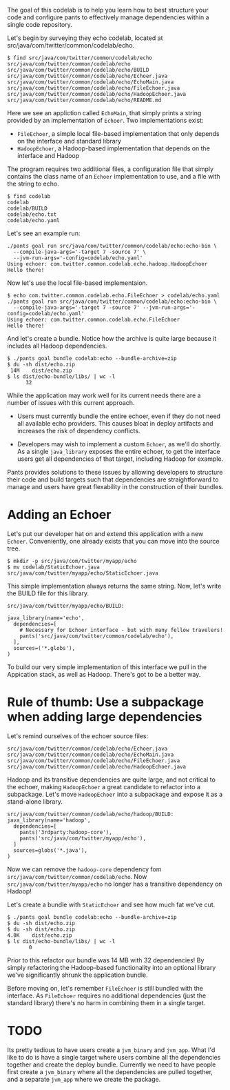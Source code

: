 The goal of this codelab is to help you learn how to best structure your code and configure pants to effectively manage dependencies within a single code repository.

Let's begin by surveying they echo codelab, located at src/java/com/twitter/common/codelab/echo.

    $ find src/java/com/twitter/common/codelab/echo
    src/java/com/twitter/common/codelab/echo
    src/java/com/twitter/common/codelab/echo/BUILD
    src/java/com/twitter/common/codelab/echo/Echoer.java
    src/java/com/twitter/common/codelab/echo/EchoMain.java
    src/java/com/twitter/common/codelab/echo/FileEchoer.java
    src/java/com/twitter/common/codelab/echo/HadoopEchoer.java
    src/java/com/twitter/common/codelab/echo/README.md

Here we see an appliction called `EchoMain`, that simply prints a string provided by an implementation of `Echoer`. Two implementations exist:

* `FileEchoer`, a simple local file-based implementation that only depends on the interface and standard library
* `HadoopEchoer`, a Hadoop-based implementation that depends on the interface and Hadoop

The program requires two additional files, a configuration file that simply contains the class name of an `Echoer` implementation to use, and a file with the string to echo.

    $ find codelab
    codelab
    codelab/BUILD
    codelab/echo.txt
    codelab/echo.yaml

Let's see an example run:

    ./pants goal run src/java/com/twitter/common/codelab/echo:echo-bin \
      --compile-java-args='-target 7 -source 7' \
      --jvm-run-args='-config=codelab/echo.yaml'
    Using echoer: com.twitter.common.codelab.echo.hadoop.HadoopEchoer
    Hello there!

Now let's use the local file-based implementaion.

    $ echo com.twitter.common.codelab.echo.FileEchoer > codelab/echo.yaml
    ./pants goal run src/java/com/twitter/common/codelab/echo:echo-bin \
      --compile-java-args='-target 7 -source 7' --jvm-run-args='-config=codelab/echo.yaml'
    Using echoer: com.twitter.common.codelab.echo.FileEchoer
    Hello there!

And let's create a bundle. Notice how the archive is quite large because it includes all Hadoop dependencies.

    $ ./pants goal bundle codelab:echo --bundle-archive=zip
    $ du -sh dist/echo.zip 
     14M	dist/echo.zip
    $ ls dist/echo-bundle/libs/ | wc -l
          32

While the application may work well for its current needs there are a number of issues with this current approach.

* Users must currently bundle the entire echoer, even if they do not need all available echo providers. This causes bloat in deploy artifacts and increases the risk of dependency conflicts.

* Developers may wish to implement a custom `Echoer`, as we'll do shortly. As a single `java_library` exposes the entire echoer, to get the interface users get all dependencies of that target, including Hadoop for example.

Pants provides solutions to these issues by allowing developers to structure their code and build targets such that dependencies are straightforward to manage and users have great flexability in the construction of their bundles.

# Adding an Echoer

Let's put our developer hat on and extend this application with a new `Echoer`. Conveniently, one already exists that you can move into the source tree.

    $ mkdir -p src/java/com/twitter/myapp/echo
    $ mv codelab/StaticEchoer.java src/java/com/twitter/myapp/echo/StaticEchoer.java

This simple implementation always returns the same string. Now, let's write the BUILD file for this library.

    src/java/com/twitter/myapp/echo/BUILD:
    
    java_library(name='echo',
      dependencies=[
        # Necessary for Echoer interface - but with many fellow travelers!
        pants('src/java/com/twitter/common/codelab/echo'),
      ],
      sources=('*.globs'),
    )

To build our very simple implementation of this interface we pull in the Appication stack, as well as Hadoop. There's got to be a better way.

# Rule of thumb: Use a subpackage when adding large dependencies

Let's remind ourselves of the echoer source files:

    src/java/com/twitter/common/codelab/echo/Echoer.java
    src/java/com/twitter/common/codelab/echo/EchoMain.java
    src/java/com/twitter/common/codelab/echo/FileEchoer.java
    src/java/com/twitter/common/codelab/echo/HadoopEchoer.java

Hadoop and its transitive dependencies are quite large, and not critical to the echoer, making `HadoopEchoer` a great candidate to refactor into a subpackage. Let's move `HadoopEchoer` into a subpackage and expose it as a stand-alone library.

    src/java/com/twitter/common/codelab/echo/hadoop/BUILD:
    java_library(name='hadoop',
      dependencies=[
        pants('3rdparty:hadoop-core'),
        pants('src/java/com/twitter/myapp/echo'),
      ]
      sources=globs('*.java'),
    )

Now we can remove the `hadoop-core` dependency fom `src/java/com/twitter/common/codelab/echo`. Now `src/java/com/twitter/myapp/echo` no longer has a transitive dependency on Hadoop!

Let's create a bundle with `StaticEchoer` and see how much fat we've cut.

    $ ./pants goal bundle codelab:echo --bundle-archive=zip
    $ du -sh dist/echo.zip 
    $ du -sh dist/echo.zip 
    4.0K	dist/echo.zip
    $ ls dist/echo-bundle/libs/ | wc -l
           0

Prior to this refactor our bundle was 14 MB with 32 dependencies! By simply refactoring the Hadoop-based functionality into an optional library we've significantly shrunk the application bundle.

Before moving on, let's remember `FileEchoer` is still bundled with the interface. As `FileEchoer` requires no additional dependencies (just the standard library) there's no harm in combining them in a single target.

# TODO

Its pretty tedious to have users create a `jvm_binary` and `jvm_app`. What I'd like to do is have a single target where users combine all the dependencies together and create the deploy bundle. Currently we need to have people first create a `jvm_binary` where all the dependencies are pulled together, and a separate `jvm_app` where we create the package.